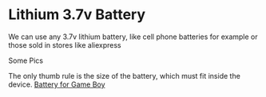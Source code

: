 # Lithium 3.7v Battery

We can use any 3.7v lithium battery, like cell phone batteries for example or those sold in stores like aliexpress

Some Pics

The only thumb rule is the size of the battery, which must fit inside the device.
[Battery for Game Boy](https://pt.aliexpress.com/item/1005006419633780.html?spm=a2g0o.productlist.main.1.ea4avR6jvR6jXD&algo_pvid=d79bd62d-a470-44b4-a5f5-12e22ce3589d&algo_exp_id=d79bd62d-a470-44b4-a5f5-12e22ce3589d-0&pdp_npi=4%40dis%21BRL%2115.00%219.00%21%21%2120.54%2112.32%21%402101c6e317120980809088345e477a%2112000037099662721%21sea%21BR%21169598295%21&curPageLogUid=jAI6z4dSA1CX&utparam-url=scene%3Asearch%7Cquery_from%3A)
